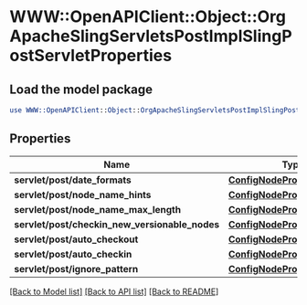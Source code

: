# WWW::OpenAPIClient::Object::OrgApacheSlingServletsPostImplSlingPostServletProperties

## Load the model package
```perl
use WWW::OpenAPIClient::Object::OrgApacheSlingServletsPostImplSlingPostServletProperties;
```

## Properties
Name | Type | Description | Notes
------------ | ------------- | ------------- | -------------
**servlet/post/date_formats** | [**ConfigNodePropertyArray**](ConfigNodePropertyArray.md) |  | [optional] 
**servlet/post/node_name_hints** | [**ConfigNodePropertyArray**](ConfigNodePropertyArray.md) |  | [optional] 
**servlet/post/node_name_max_length** | [**ConfigNodePropertyInteger**](ConfigNodePropertyInteger.md) |  | [optional] 
**servlet/post/checkin_new_versionable_nodes** | [**ConfigNodePropertyBoolean**](ConfigNodePropertyBoolean.md) |  | [optional] 
**servlet/post/auto_checkout** | [**ConfigNodePropertyBoolean**](ConfigNodePropertyBoolean.md) |  | [optional] 
**servlet/post/auto_checkin** | [**ConfigNodePropertyBoolean**](ConfigNodePropertyBoolean.md) |  | [optional] 
**servlet/post/ignore_pattern** | [**ConfigNodePropertyString**](ConfigNodePropertyString.md) |  | [optional] 

[[Back to Model list]](../README.md#documentation-for-models) [[Back to API list]](../README.md#documentation-for-api-endpoints) [[Back to README]](../README.md)


